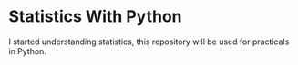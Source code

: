 # Statistics With Python
I started understanding statistics, this repository will be used for practicals in Python.
